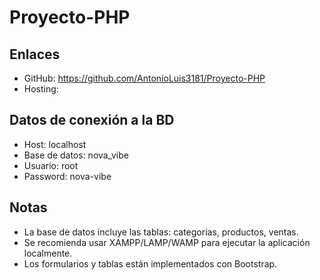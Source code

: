# Proyecto-PHP

## Enlaces
- GitHub: https://github.com/AntonioLuis3181/Proyecto-PHP
- Hosting: 

## Datos de conexión a la BD
- Host: localhost
- Base de datos: nova_vibe
- Usuario: root
- Password: nova-vibe

## Notas
- La base de datos incluye las tablas: categorias, productos, ventas.
- Se recomienda usar XAMPP/LAMP/WAMP para ejecutar la aplicación localmente.
- Los formularios y tablas están implementados con Bootstrap.

